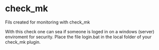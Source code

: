 # check_mk
Fils created for monitoring with check_mk

With this check one can sea if someone is loged in on a windows (server) enviroment for security.
Place the file login.bat in the local folder of your check_mk plugin.

